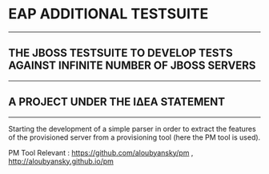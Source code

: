 # EAP ADDITIONAL TESTSUITE
--------------------------
## THE JBOSS TESTSUITE TO DEVELOP TESTS AGAINST INFINITE NUMBER OF JBOSS SERVERS
--------------------------------------------------------------------------------
## A PROJECT UNDER THE ΙΔΕΑ STATEMENT
--------------------------------------

Starting the development of a simple parser in order to extract the features of the provisioned server from a provisioning tool (here the PM tool is used).

PM Tool Relevant : https://github.com/aloubyansky/pm , http://aloubyansky.github.io/pm
